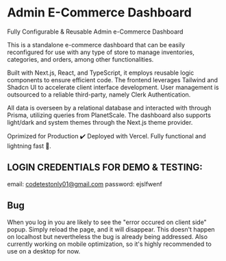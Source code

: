 # Admin E-Commerce Dashboard
Fully Configurable &amp; Reusable Admin e-Commerce Dashboard

This is a standalone e-commerce dashboard that can be easily reconfigured for use with any type of store to manage inventories, categories, and orders, among other functionalities.

Built with Next.js, React, and TypeScript, it employs reusable logic components to ensure efficient code. The frontend leverages Tailwind and Shadcn UI to accelerate client interface development. User management is outsourced to a reliable third-party, namely Clerk Authentication.

All data is overseen by a relational database and interacted with through Prisma, utilizing queries from PlanetScale. The dashboard also supports light/dark and system themes through the Next.js theme provider.

Oprimized for Production ✔️
Deployed with Vercel. 
Fully functional and lightning fast 🚀.

## LOGIN CREDENTIALS FOR DEMO & TESTING:
email: codetestonly01@gmail.com
password: ejslfwenf

## Bug
When you log in you are likely to see the "error occured on client side" popup. Simply reload the page, and it will disappear. 
This doesn't happen on localhost but nevertheless the bug is already being addressed. Also currently working on mobile optimization, so it's highly recommended to use on a desktop for now.
